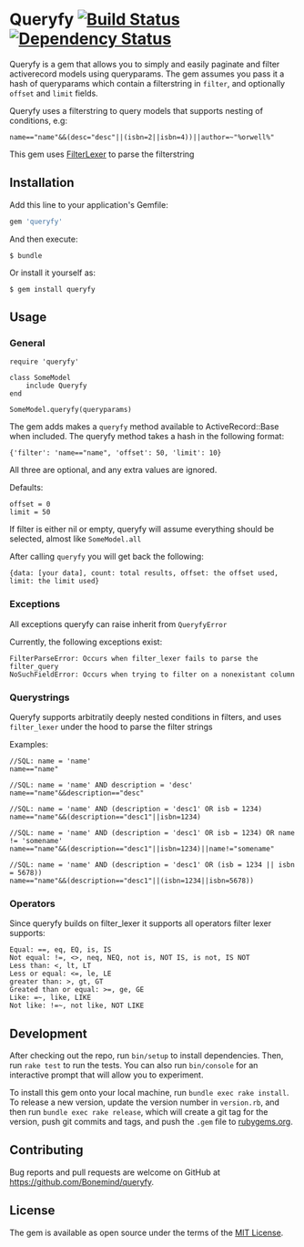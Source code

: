 # Queryfy [![Build Status](https://travis-ci.org/Bonemind/Queryfy.svg?branch=master)](https://travis-ci.org/Bonemind/Queryfy)  [![Dependency Status](https://gemnasium.com/Bonemind/Queryfy.svg)](https://gemnasium.com/Bonemind/Queryfy)

Queryfy is a gem that allows you to simply and easily paginate and filter activerecord models using queryparams.
The gem assumes you pass it a hash of queryparams which contain a filterstring in `filter`, and optionally `offset` and `limit` fields.

Queryfy uses a filterstring to query models that supports nesting of conditions, e.g:
```
name=="name"&&(desc="desc"||(isbn=2||isbn=4))||author=~"%orwell%"
```

This gem uses [FilterLexer](https://github.com/MaienM/FilterLexer/) to parse the filterstring

## Installation

Add this line to your application's Gemfile:

```ruby
gem 'queryfy'
```

And then execute:

    $ bundle

Or install it yourself as:

    $ gem install queryfy

## Usage

### General
```
require 'queryfy'

class SomeModel
    include Queryfy
end

SomeModel.queryfy(queryparams)
```

The gem adds makes a `queryfy` method available to ActiveRecord::Base when included.
The queryfy method takes a hash in the following format:
```
{'filter': 'name=="name", 'offset': 50, 'limit': 10}
```
All three are optional, and any extra values are ignored.

Defaults:
```
offset = 0
limit = 50
```

If filter is either nil or empty, queryfy will assume everything should be selected, almost like `SomeModel.all`

After calling `queryfy` you will get back the following:
```
{data: [your data], count: total results, offset: the offset used, limit: the limit used}
```

### Exceptions

All exceptions queryfy can raise inherit from `QueryfyError`

Currently, the following exceptions exist:
```
FilterParseError: Occurs when filter_lexer fails to parse the filter_query
NoSuchFieldError: Occurs when trying to filter on a nonexistant column
```

### Querystrings

Queryfy supports arbitratily deeply nested conditions in filters, and uses
`filter_lexer` under the hood to parse the filter strings

Examples:
```
//SQL: name = 'name'
name=="name" 

//SQL: name = 'name' AND description = 'desc'
name=="name"&&description=="desc"

//SQL: name = 'name' AND (description = 'desc1' OR isb = 1234)
name=="name"&&(description=="desc1"||isbn=1234)

//SQL: name = 'name' AND (description = 'desc1' OR isb = 1234) OR name != 'somename'
name=="name"&&(description=="desc1"||isbn=1234)||name!="somename"

//SQL: name = 'name' AND (description = 'desc1' OR (isb = 1234 || isbn = 5678))
name=="name"&&(description=="desc1"||(isbn=1234||isbn=5678))
```

### Operators

Since queryfy builds on filter_lexer it supports all operators filter lexer supports:
```
Equal: ==, eq, EQ, is, IS
Not equal: !=, <>, neq, NEQ, not is, NOT IS, is not, IS NOT
Less than: <, lt, LT
Less or equal: <=, le, LE
greater than: >, gt, GT
Greated than or equal: >=, ge, GE
Like: =~, like, LIKE
Not like: !=~, not like, NOT LIKE
```

## Development

After checking out the repo, run `bin/setup` to install dependencies. Then, run `rake test` to run the tests. You can also run `bin/console` for an interactive prompt that will allow you to experiment.

To install this gem onto your local machine, run `bundle exec rake install`. To release a new version, update the version number in `version.rb`, and then run `bundle exec rake release`, which will create a git tag for the version, push git commits and tags, and push the `.gem` file to [rubygems.org](https://rubygems.org).

## Contributing

Bug reports and pull requests are welcome on GitHub at https://github.com/Bonemind/queryfy.


## License

The gem is available as open source under the terms of the [MIT License](http://opensource.org/licenses/MIT).

